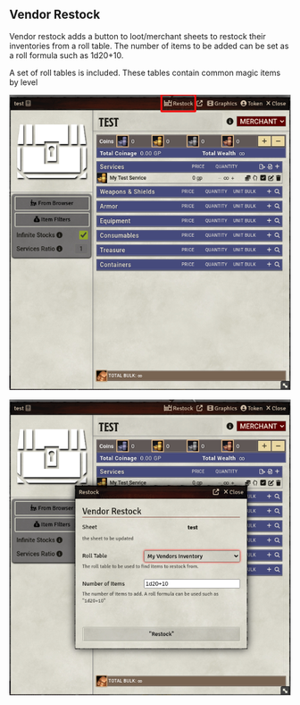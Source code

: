 ## Vendor Restock

Vendor restock adds a button to loot/merchant sheets to restock their inventories from a roll table.  The number of items to be added can be set as a roll formula such as 1d20+10.

A set of roll tables is included.  These tables contain common magic items by level


![image](./images/Restock-1.webp)

![image](./images/Restock-2.webp)
